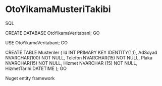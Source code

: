 # OtoYikamaMusteriTakibi

SQL

CREATE DATABASE OtoYikamaVeritabani;
GO

USE OtoYikamaVeritabani;
GO

CREATE TABLE Musteriler (
    Id INT PRIMARY KEY IDENTITY(1,1),
    AdSoyad NVARCHAR(100) NOT NULL,
    Telefon NVARCHAR(15) NOT NULL,
    Plaka NVARCHAR(15) NOT NULL,
	Hizmet NVARCHAR (15) NOT NULL,
    HizmetTarihi DATETIME
);
GO


Nuget entity framework
